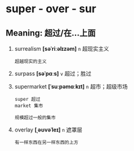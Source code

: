 # super - over - sur

## Meaning: 超过/在...上面

1. surrealism **[səˈriːəlɪzəm]** `n` 超现实主义

   ```
   超越现实的主义
   ```

2. surpass **[səˈpɑːs]** `v` 超过；胜过

3. supermarket **[ˈsuːpəmɑːkɪt]** `n` 超市；超级市场

   ```
   super 超过
   market 集市

   规模超过一般的集市
   ```

4. overlay **[ˌəʊvəˈleɪ]** `n` 遮罩层

   ```
   有一样东西在另一样东西的上方
   ```

